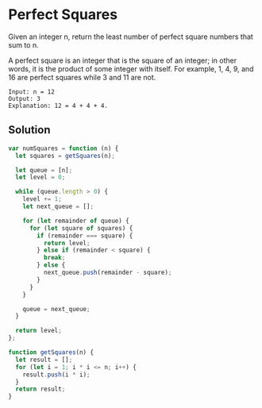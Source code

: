 # Perfect Squares

Given an integer n, return the least number of perfect square numbers that sum to n.

A perfect square is an integer that is the square of an integer; in other words, it is the product of some integer with itself. For example, 1, 4, 9, and 16 are perfect squares while 3 and 11 are not.

```
Input: n = 12
Output: 3
Explanation: 12 = 4 + 4 + 4.
```

## Solution

```js
var numSquares = function (n) {
  let squares = getSquares(n);

  let queue = [n];
  let level = 0;

  while (queue.length > 0) {
    level += 1;
    let next_queue = [];

    for (let remainder of queue) {
      for (let square of squares) {
        if (remainder === square) {
          return level;
        } else if (remainder < square) {
          break;
        } else {
          next_queue.push(remainder - square);
        }
      }
    }

    queue = next_queue;
  }

  return level;
};

function getSquares(n) {
  let result = [];
  for (let i = 1; i * i <= n; i++) {
    result.push(i * i);
  }
  return result;
}
```
